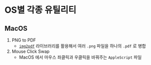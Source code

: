 # OS별 각종 유틸리티

## MacOS

1. PNG to PDF
   - [`img2pdf`](https://pypi.org/project/img2pdf/) 라이브러리를 활용해서
     여러 `.png` 파일을 하나의 `.pdf` 로 병합
2. Mouse Click Swap
   - MacOS 에서 마우스 좌클릭과 우클릭을 바꿔주는 `AppleScript` 파일
